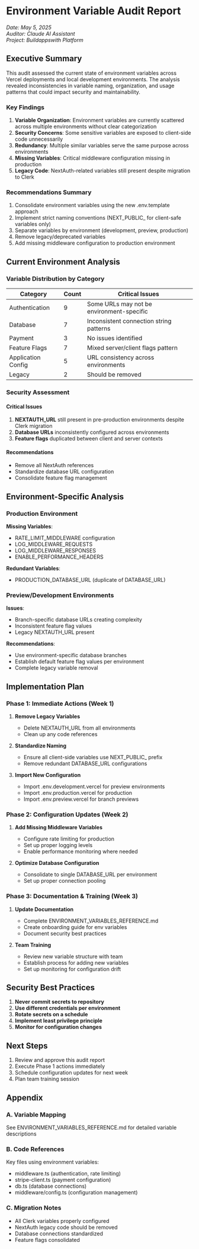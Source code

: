 # Environment Variable Audit Report

*Date: May 5, 2025*  
*Auditor: Claude AI Assistant*  
*Project: Buildappswith Platform*

## Executive Summary

This audit assessed the current state of environment variables across Vercel deployments and local development environments. The analysis revealed inconsistencies in variable naming, organization, and usage patterns that could impact security and maintainability.

### Key Findings

1. **Variable Organization**: Environment variables are currently scattered across multiple environments without clear categorization
2. **Security Concerns**: Some sensitive variables are exposed to client-side code unnecessarily
3. **Redundancy**: Multiple similar variables serve the same purpose across environments
4. **Missing Variables**: Critical middleware configuration missing in production
5. **Legacy Code**: NextAuth-related variables still present despite migration to Clerk

### Recommendations Summary

1. Consolidate environment variables using the new .env.template approach
2. Implement strict naming conventions (NEXT_PUBLIC_ for client-safe variables only)
3. Separate variables by environment (development, preview, production) 
4. Remove legacy/deprecated variables
5. Add missing middleware configuration to production environment

## Current Environment Analysis

### Variable Distribution by Category

| Category | Count | Critical Issues |
|----------|-------|-----------------|
| Authentication | 9 | Some URLs may not be environment-specific |
| Database | 7 | Inconsistent connection string patterns |
| Payment | 3 | No issues identified |
| Feature Flags | 7 | Mixed server/client flags pattern |
| Application Config | 5 | URL consistency across environments |
| Legacy | 2 | Should be removed |

### Security Assessment

#### Critical Issues
1. **NEXTAUTH_URL** still present in pre-production environments despite Clerk migration
2. **Database URLs** inconsistently configured across environments
3. **Feature flags** duplicated between client and server contexts

#### Recommendations
- Remove all NextAuth references
- Standardize database URL configuration
- Consolidate feature flag management

## Environment-Specific Analysis

### Production Environment

**Missing Variables**:
- RATE_LIMIT_MIDDLEWARE configuration
- LOG_MIDDLEWARE_REQUESTS
- LOG_MIDDLEWARE_RESPONSES
- ENABLE_PERFORMANCE_HEADERS

**Redundant Variables**:
- PRODUCTION_DATABASE_URL (duplicate of DATABASE_URL)

### Preview/Development Environments

**Issues**:
- Branch-specific database URLs creating complexity
- Inconsistent feature flag values
- Legacy NEXTAUTH_URL present

**Recommendations**:
- Use environment-specific database branches
- Establish default feature flag values per environment
- Complete legacy variable removal

## Implementation Plan

### Phase 1: Immediate Actions (Week 1)

1. **Remove Legacy Variables**
   - Delete NEXTAUTH_URL from all environments
   - Clean up any code references

2. **Standardize Naming**
   - Ensure all client-side variables use NEXT_PUBLIC_ prefix
   - Remove redundant DATABASE_URL configurations

3. **Import New Configuration**
   - Import .env.development.vercel for preview environments
   - Import .env.production.vercel for production
   - Import .env.preview.vercel for branch previews

### Phase 2: Configuration Updates (Week 2)

1. **Add Missing Middleware Variables**
   - Configure rate limiting for production
   - Set up proper logging levels
   - Enable performance monitoring where needed

2. **Optimize Database Configuration**
   - Consolidate to single DATABASE_URL per environment
   - Set up proper connection pooling

### Phase 3: Documentation & Training (Week 3)

1. **Update Documentation**
   - Complete ENVIRONMENT_VARIABLES_REFERENCE.md
   - Create onboarding guide for env variables
   - Document security best practices

2. **Team Training**
   - Review new variable structure with team
   - Establish process for adding new variables
   - Set up monitoring for configuration drift

## Security Best Practices

1. **Never commit secrets to repository**
2. **Use different credentials per environment**
3. **Rotate secrets on a schedule**
4. **Implement least privilege principle**
5. **Monitor for configuration changes**

## Next Steps

1. Review and approve this audit report
2. Execute Phase 1 actions immediately
3. Schedule configuration updates for next week
4. Plan team training session

## Appendix

### A. Variable Mapping
See ENVIRONMENT_VARIABLES_REFERENCE.md for detailed variable descriptions

### B. Code References
Key files using environment variables:
- middleware.ts (authentication, rate limiting)
- stripe-client.ts (payment configuration)
- db.ts (database connections)
- middleware/config.ts (configuration management)

### C. Migration Notes
- All Clerk variables properly configured
- NextAuth legacy code should be removed
- Database connections standardized
- Feature flags consolidated
